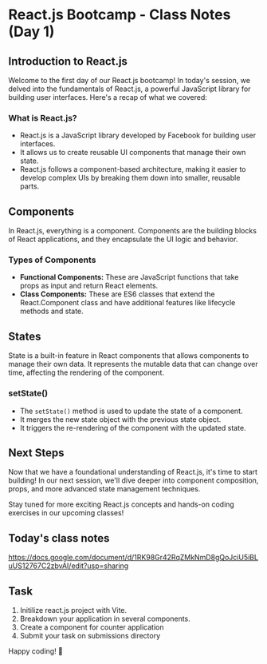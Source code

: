 # React.js Bootcamp - Class Notes (Day 1)

## Introduction to React.js

Welcome to the first day of our React.js bootcamp! In today's session, we delved into the fundamentals of React.js, a powerful JavaScript library for building user interfaces. Here's a recap of what we covered:

### What is React.js?

- React.js is a JavaScript library developed by Facebook for building user interfaces.
- It allows us to create reusable UI components that manage their own state.
- React.js follows a component-based architecture, making it easier to develop complex UIs by breaking them down into smaller, reusable parts.

## Components

In React.js, everything is a component. Components are the building blocks of React applications, and they encapsulate the UI logic and behavior.

### Types of Components

- **Functional Components:** These are JavaScript functions that take props as input and return React elements.
- **Class Components:** These are ES6 classes that extend the React.Component class and have additional features like lifecycle methods and state.

## States

State is a built-in feature in React components that allows components to manage their own data. It represents the mutable data that can change over time, affecting the rendering of the component.

### setState()

- The `setState()` method is used to update the state of a component.
- It merges the new state object with the previous state object.
- It triggers the re-rendering of the component with the updated state.

## Next Steps

Now that we have a foundational understanding of React.js, it's time to start building! In our next session, we'll dive deeper into component composition, props, and more advanced state management techniques.

Stay tuned for more exciting React.js concepts and hands-on coding exercises in our upcoming classes!

## Today's class notes
https://docs.google.com/document/d/1RK98Gr42RqZMkNmD8gQoJciU5iBLuUS12767C2zbvAI/edit?usp=sharing

## Task
1. Initilize react.js project with Vite.
2. Breakdown your application in several components.
3. Create a component for counter application
4. Submit your task on submissions directory

Happy coding! 🚀
